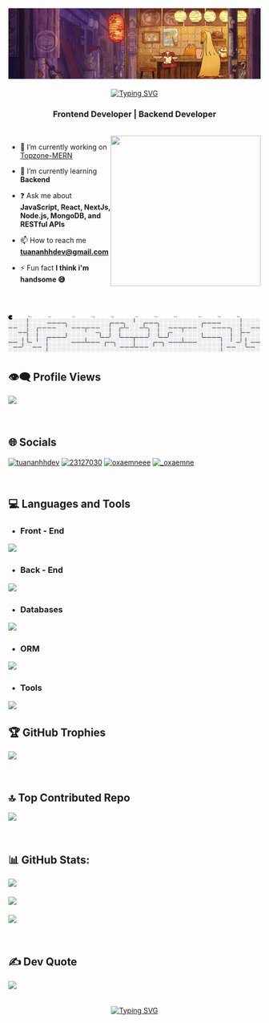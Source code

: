 <div align="center">
  <img src="./banner-profile.png" width="1920px"  />
</div>
<br/>

<div align="center">
<a href="https://git.io/typing-svg"><img src="https://readme-typing-svg.herokuapp.com?font=Fira+Code&size=24&pause=1000&center=true&vCenter=true&width=435&lines=Hi+everyone%2C+I'm+Tuan+Anh+%F0%9F%91%8B" alt="Typing SVG" /></a>
<h3>Frontend Developer | Backend Developer</h3>
</div>

<br/>

<img align="right" width="300" height="300" src="https://media4.giphy.com/media/v1.Y2lkPTc5MGI3NjExcHkwa2dpZjFlZ2tyaGhsZWVwN3pid204Z2cwNTl2eTQ2eHkwdzhidyZlcD12MV9pbnRlcm5hbF9naWZfYnlfaWQmY3Q9Zw/78XCFBGOlS6keY1Bil/giphy.gif"  />

<div align="left">
  
- 💼 I’m currently working on <a style="" href="https://github.com/tuananhhdev/Topzone-MERN">Topzone-MERN</a>

- 🌱 I’m currently learning **Backend**

- ❓ Ask me about **JavaScript, React, NextJs, Node.js, MongoDB, and RESTful APIs**

- 📫 How to reach me **tuananhhdev@gmail.com**

- ⚡ Fun fact **I think i'm handsome 😅**
</div>

###

<div align="left">
<!--   <img src="https://img.shields.io/static/v1?message=Youtube&logo=youtube&label=&color=FF0000&logoColor=white&labelColor=&style=for-the-badge" height="35" alt="youtube logo"  />
  <img src="https://img.shields.io/static/v1?message=Instagram&logo=instagram&label=&color=E4405F&logoColor=white&labelColor=&style=for-the-badge" height="35" alt="instagram logo"  />
  <img src="https://img.shields.io/static/v1?message=Twitch&logo=twitch&label=&color=9146FF&logoColor=white&labelColor=&style=for-the-badge" height="35" alt="twitch logo"  />
  <img src="https://img.shields.io/static/v1?message=Discord&logo=discord&label=&color=7289DA&logoColor=white&labelColor=&style=for-the-badge" height="35" alt="discord logo"  />
  <img src="https://img.shields.io/static/v1?message=Gmail&logo=gmail&label=&color=D14836&logoColor=white&labelColor=&style=for-the-badge" height="35" alt="gmail logo"  />
  <img src="https://img.shields.io/static/v1?message=LinkedIn&logo=linkedin&label=&color=0077B5&logoColor=white&labelColor=&style=for-the-badge" height="35" alt="linkedin logo"  /> -->
</div>

###

<br clear="both">



###

<picture>
  <source media="(prefers-color-scheme: dark)" srcset="https://raw.githubusercontent.com/tuananhhdev/tuananhhdev/output/pacman-contribution-graph-dark.svg">
  <source media="(prefers-color-scheme: light)" srcset="https://raw.githubusercontent.com/tuananhhdev/tuananhhdev/output/pacman-contribution-graph.svg">
  <img alt="pacman contribution graph" src="https://raw.githubusercontent.com/tuananhhdev/tuananhhdev/output/pacman-contribution-graph.svg">
</picture>

<br/>

## 👁‍🗨 Profile Views
<a href="https://github.com/tuananhhdev"> <img src="https://komarev.com/ghpvc/?username=tuananhhdev&style=for-the-badge&color=brightgreen" /> </a>

<br/>

## 🌐 Socials 
<p align="left">
<a href="https://linkedin.com/in/tuananhhdev" target="blank"><img align="center" src="https://raw.githubusercontent.com/rahuldkjain/github-profile-readme-generator/master/src/images/icons/Social/linked-in-alt.svg" alt="tuananhhdev" height="30" width="40" /></a>
<a href="https://stackoverflow.com/users/23127030" target="blank"><img align="center" src="https://raw.githubusercontent.com/rahuldkjain/github-profile-readme-generator/master/src/images/icons/Social/stack-overflow.svg" alt="23127030" height="30" width="40" /></a>
<a href="https://fb.com/oxaemneee" target="blank"><img align="center" src="https://raw.githubusercontent.com/rahuldkjain/github-profile-readme-generator/master/src/images/icons/Social/facebook.svg" alt="oxaemneee" height="30" width="40" /></a>
<a href="https://instagram.com/_oxaemne" target="blank"><img align="center" src="https://raw.githubusercontent.com/rahuldkjain/github-profile-readme-generator/master/src/images/icons/Social/instagram.svg" alt="_oxaemne" height="30" width="40" /></a>
</p>

<br/>


## 💻 Languages and Tools 
- ### Front - End
<img src="https://skillicons.dev/icons?i=html,css,tailwindcss,bootstrap,sass,js,react,vite,nextjs"/>

- ### Back - End
<img src="https://skillicons.dev/icons?i=nodejs,nestjs,express,docker" />

- ### Databases
<img src="https://skillicons.dev/icons?i=mongodb,mysql" />

- ### ORM
<img src="https://skillicons.dev/icons?i=sequelize,prisma" />

- ### Tools
<img src="https://skillicons.dev/icons?i=postman,figma,github,git,photoshop,illustrator" />

<br/>

## 🏆 GitHub Trophies
![](https://github-profile-trophy.vercel.app/?username=tuananhhdev&theme=dracula&no-frame=false&no-bg=true&margin-w=4)
          
<br/>

## 🔝 Top Contributed Repo
![](https://github-contributor-stats.vercel.app/api?username=tuananhhdev&limit=5&theme=dark&combine_all_yearly_contributions=true)

<br/>

## 📊 GitHub Stats:
![](https://github-readme-stats.vercel.app/api?username=tuananhhdev&theme=dracula&hide_border=true&include_all_commits=false&count_private=false)<br/><br/>
![](https://nirzak-streak-stats.vercel.app/?user=tuananhhdev&theme=dracula&hide_border=true)<br/><br/>
![](https://github-readme-stats.vercel.app/api/top-langs/?username=tuananhhdev&theme=dracula&hide_border=true&include_all_commits=false&count_private=false&layout=compact)

<br/>

## ✍️ Dev Quote
![](https://quotes-github-readme.vercel.app/api?type=horizontal&theme=tokyonight)

<br/>

<div align="center">
<a href="https://git.io/typing-svg"><img src="https://readme-typing-svg.herokuapp.com?font=Fira+Code&size=17&pause=1000&color=F73384&center=true&vCenter=true&width=435&lines=+Thank+you+for+visiting+my+GitHub+profile+%F0%9F%91%8B" alt="Typing SVG" /></a>
</div>
